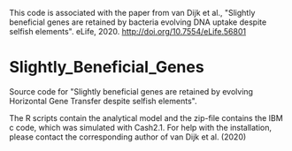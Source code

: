 This code is associated with the paper from van Dijk et al., "Slightly beneficial genes are retained by bacteria evolving DNA uptake despite selfish elements". eLife, 2020. http://doi.org/10.7554/eLife.56801


# Slightly_Beneficial_Genes

Source code for "Slightly beneficial genes are retained by evolving Horizontal Gene Transfer despite selfish elements". 

The R scripts contain the analytical model and the zip-file contains the IBM c code, which was simulated with Cash2.1. For help with the installation, please contact the corresponding author of van Dijk et al. (2020)
